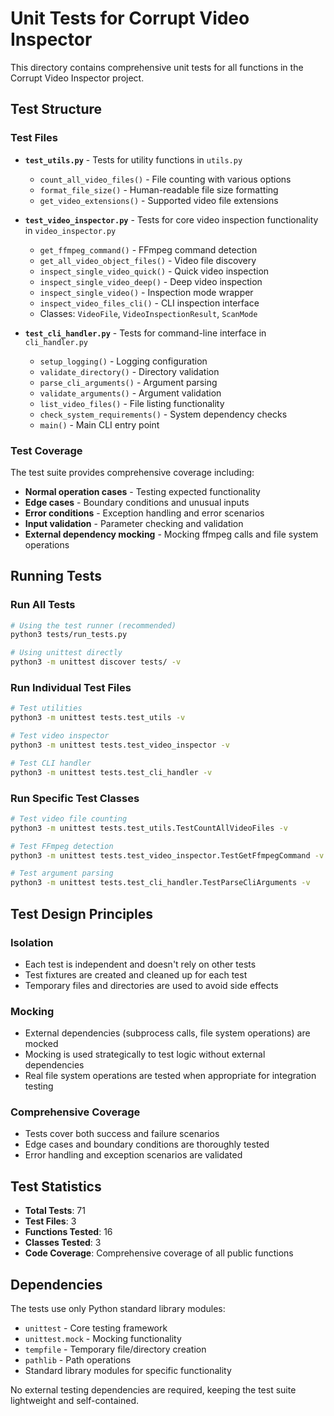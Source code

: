 # Unit Tests for Corrupt Video Inspector

This directory contains comprehensive unit tests for all functions in the Corrupt Video Inspector project.

## Test Structure

### Test Files

- **`test_utils.py`** - Tests for utility functions in `utils.py`
  - `count_all_video_files()` - File counting with various options
  - `format_file_size()` - Human-readable file size formatting  
  - `get_video_extensions()` - Supported video file extensions

- **`test_video_inspector.py`** - Tests for core video inspection functionality in `video_inspector.py`
  - `get_ffmpeg_command()` - FFmpeg command detection
  - `get_all_video_object_files()` - Video file discovery
  - `inspect_single_video_quick()` - Quick video inspection
  - `inspect_single_video_deep()` - Deep video inspection
  - `inspect_single_video()` - Inspection mode wrapper
  - `inspect_video_files_cli()` - CLI inspection interface
  - Classes: `VideoFile`, `VideoInspectionResult`, `ScanMode`

- **`test_cli_handler.py`** - Tests for command-line interface in `cli_handler.py`
  - `setup_logging()` - Logging configuration
  - `validate_directory()` - Directory validation
  - `parse_cli_arguments()` - Argument parsing
  - `validate_arguments()` - Argument validation
  - `list_video_files()` - File listing functionality
  - `check_system_requirements()` - System dependency checks
  - `main()` - Main CLI entry point

### Test Coverage

The test suite provides comprehensive coverage including:

- **Normal operation cases** - Testing expected functionality
- **Edge cases** - Boundary conditions and unusual inputs
- **Error conditions** - Exception handling and error scenarios
- **Input validation** - Parameter checking and validation
- **External dependency mocking** - Mocking ffmpeg calls and file system operations

## Running Tests

### Run All Tests
```bash
# Using the test runner (recommended)
python3 tests/run_tests.py

# Using unittest directly
python3 -m unittest discover tests/ -v
```

### Run Individual Test Files
```bash
# Test utilities
python3 -m unittest tests.test_utils -v

# Test video inspector
python3 -m unittest tests.test_video_inspector -v

# Test CLI handler
python3 -m unittest tests.test_cli_handler -v
```

### Run Specific Test Classes
```bash
# Test video file counting
python3 -m unittest tests.test_utils.TestCountAllVideoFiles -v

# Test FFmpeg detection
python3 -m unittest tests.test_video_inspector.TestGetFfmpegCommand -v

# Test argument parsing
python3 -m unittest tests.test_cli_handler.TestParseCliArguments -v
```

## Test Design Principles

### Isolation
- Each test is independent and doesn't rely on other tests
- Test fixtures are created and cleaned up for each test
- Temporary files and directories are used to avoid side effects

### Mocking
- External dependencies (subprocess calls, file system operations) are mocked
- Mocking is used strategically to test logic without external dependencies
- Real file system operations are tested when appropriate for integration testing

### Comprehensive Coverage
- Tests cover both success and failure scenarios
- Edge cases and boundary conditions are thoroughly tested
- Error handling and exception scenarios are validated

## Test Statistics

- **Total Tests**: 71
- **Test Files**: 3
- **Functions Tested**: 16
- **Classes Tested**: 3
- **Code Coverage**: Comprehensive coverage of all public functions

## Dependencies

The tests use only Python standard library modules:
- `unittest` - Core testing framework
- `unittest.mock` - Mocking functionality
- `tempfile` - Temporary file/directory creation
- `pathlib` - Path operations
- Standard library modules for specific functionality

No external testing dependencies are required, keeping the test suite lightweight and self-contained.